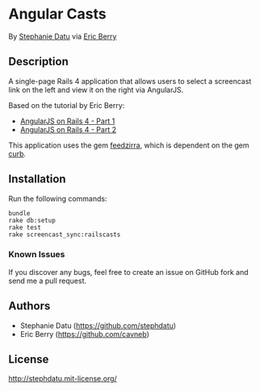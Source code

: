 # Angular Casts
By [Stephanie Datu](http://blog.stephdatu.com)
via [Eric Berry](http://coderberry.me/)


## Description
A single-page Rails 4 application that allows users to select a screencast link on the left and view it on the right via AngularJS.

Based on the tutorial by Eric Berry:
* [AngularJS on Rails 4 - Part 1](http://coderberry.me/blog/2013/04/22/angularjs-on-rails-4-part-1/)
* [AngularJS on Rails 4 - Part 2](http://coderberry.me/blog/2013/04/23/angularjs-on-rails-4-part-2/)

This application uses the gem [feedzirra](https://github.com/pauldix/feedzirra), which is dependent on the gem [curb](https://github.com/taf2/curb).

## Installation

Run the following commands:
```
bundle
rake db:setup
rake test
rake screencast_sync:railscasts
```

### Known Issues

If you discover any bugs, feel free to create an issue on GitHub fork and
send me a pull request.

## Authors
* Stephanie Datu (https://github.com/stephdatu)
* Eric Berry (https://github.com/cavneb)

## License

http://stephdatu.mit-license.org/
